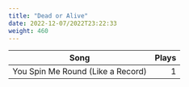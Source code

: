 ```yaml
---
title: "Dead or Alive"
date: 2022-12-07/2022T23:22:33
weight: 460
---
```




 Song | Plays 
----- | -----:
You Spin Me Round (Like a Record) | 1
